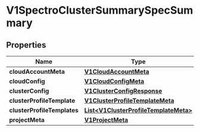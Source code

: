 # V1SpectroClusterSummarySpecSummary

## Properties
Name | Type | Description | Notes
------------ | ------------- | ------------- | -------------
**cloudAccountMeta** | [**V1CloudAccountMeta**](V1CloudAccountMeta.md) |  |  [optional]
**cloudConfig** | [**V1CloudConfigMeta**](V1CloudConfigMeta.md) |  |  [optional]
**clusterConfig** | [**V1ClusterConfigResponse**](V1ClusterConfigResponse.md) |  |  [optional]
**clusterProfileTemplate** | [**V1ClusterProfileTemplateMeta**](V1ClusterProfileTemplateMeta.md) |  |  [optional]
**clusterProfileTemplates** | [**List&lt;V1ClusterProfileTemplateMeta&gt;**](V1ClusterProfileTemplateMeta.md) |  |  [optional]
**projectMeta** | [**V1ProjectMeta**](V1ProjectMeta.md) |  |  [optional]
